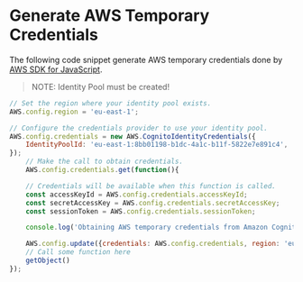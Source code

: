 # Generate AWS Temporary Credentials

The following code snippet generate AWS temporary credentials done by [AWS SDK for JavaScript](https://docs.aws.amazon.com/sdk-for-javascript/v3/developer-guide/welcome.html).

> NOTE: Identity Pool must be created!

```javascript
// Set the region where your identity pool exists.
AWS.config.region = 'eu-east-1';

// Configure the credentials provider to use your identity pool.
AWS.config.credentials = new AWS.CognitoIdentityCredentials({
    IdentityPoolId: 'eu-east-1:8bb01198-b1dc-4a1c-b11f-5822e7e891c4',
});
    // Make the call to obtain credentials.
    AWS.config.credentials.get(function(){

    // Credentials will be available when this function is called.
    const accessKeyId = AWS.config.credentials.accessKeyId;
    const secretAccessKey = AWS.config.credentials.secretAccessKey;
    const sessionToken = AWS.config.credentials.sessionToken;

    console.log('Obtaining AWS temporary credentials from Amazon Cognito...');

    AWS.config.update({credentials: AWS.config.credentials, region: 'eu-east-1'});
    // Call some function here
    getObject()
});
```
